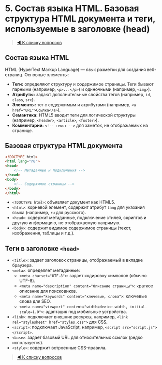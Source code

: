 # 5. Состав языка HTML. Базовая структура HTML документа и теги, используемые в заголовке (head)

> [◀️ К списку вопросов](../README.md#вопросы)

## Состав языка HTML

HTML (HyperText Markup Language) — язык разметки для создания веб-страниц. Основные элементы:  

- **Теги:** определяют структуру и содержимое страницы. Теги бывают парными (например, `<p>...</p>`) и одиночными (например, `<img>`).  
- **Атрибуты:** задают дополнительные свойства тегов (например, `id`, `class`, `src`).  
- **Элементы:** тег с содержимым и атрибутами (например, `<a href="URL">Ссылка</a>`).  
- **Семантика:** HTML5 вводит теги для логической структуры (например, `<header>`, `<article>`, `<footer>`).  
- **Комментарии:** `<!-- текст -->` для заметок, не отображаемых на странице.  

## Базовая структура HTML документа

```html
<!DOCTYPE html>
<html lang="ru">
<head>
    <!-- Метаданные и подключения -->
</head>
<body>
    <!-- Содержимое страницы -->
</body>
</html>
```

- `<!DOCTYPE html>`: объявляет документ как HTML5.  
- `<html>`: корневой элемент, содержит атрибут `lang` для указания языка (например, `ru` для русского).  
- `<head>`: содержит метаданные, подключение стилей, скриптов и другую информацию, не отображаемую напрямую.  
- `<body>`: содержит видимое содержимое страницы (текст, изображения, таблицы и т.д.).  

## Теги в заголовке `<head>`

- `<title>`: задает заголовок страницы, отображаемый в вкладке браузера.  
- `<meta>`: определяет метаданные:  
  - `<meta charset="UTF-8">`: задает кодировку символов (обычно UTF-8).  
  - `<meta name="description" content="Описание страницы">`: краткое описание для поисковиков.  
  - `<meta name="keywords" content="ключевые, слова">`: ключевые слова для SEO.  
  - `<meta name="viewport" content="width=device-width, initial-scale=1.0">`: адаптация под мобильные устройства.  
- `<link>`: подключает внешние ресурсы, например, `<link rel="stylesheet" href="styles.css">` для CSS.  
- `<script>`: подключает JavaScript, например, `<script src="script.js"></script>`.  
- `<base>`: задает базовый URL для относительных ссылок (редко используется).  
- `<style>`: содержит встроенные CSS-правила.

> [◀️ К списку вопросов](../README.md#вопросы)
